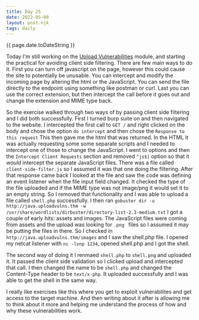 ```yaml
---
title: Day 25
date: 2022-05-08
layout: post.njk
tags: daily
---
```


{{ page.date.toDateString }}

Today I'm still working on the [Upload Vulnerabilities](https://tryhackme.com/room/uploadvulns) module, and starting the practical for avoiding client side filtering. There are few main ways to do it. First you can turn off javascript on the page, however this could cause the site to potentially be unusable. You can intercept and modify the incoming page by altering the html or the JavaScript. You can send the file directly to the endpoint using something like postman or curl. Last you can use the correct extension, but then intercept the call before it goes out and change the extension and MIME type back.

So the exercise walked through two ways of by passing client side filtering and I did both successfully. First I turned burp suite on and then navigated to the website. I intercepted the first call to `GET /` and right clicked on the body and chose the option `do intercept` and then chose the `Response to this request` This then gave me the html that was returned. In the HTML it was actually requesting some some separate scripts and I needed to intercept one of those to change the JavaScript. I went to options and then the `Intercept Client Requests` section and removed `^js$|` option so that it *would* intercept the separate JavaScript files. There was a file called `client-side-filter.js` so I assumed it was that one doing the filtering. After that response came back I looked at the file and saw the code was defining an event listener when the file input field changed. It checked the type of the file uploaded and if the MIME type was not image/png it would set it to an empty string. So I removed that functionality and I was able to upload a file called `shell.php` successfully. I then ran `gobuster dir -u http://java.uploadvulns.thm -w /usr/share/wordlists/dirbuster/directory-list-2.3-medium.txt` I got a couple of early hits: assets and images. The JavaScript files were coming from assets and the upload was looking for `.png ` files so I assumed it may be putting the files in there. So I checked in `http://java.uploadvulns.thm/images` and I saw the shell.php file. I opened my netcat listener with `nc -lvnp 1234`, opened shell.php and I got the shell.

The second way of doing it I renmaed `shell.php` to `shell.png` and uploaded it. It passed the client side validation so I clicked upload and intercepted that call. I then changed the name to be `shell.php` and changed the Content-Type header to be `text/x-php`. It uploaded successfully and I was able to get the shell in the same way.

I really like exercises like this where you get to exploit vulnerabilites and get access to the target machine. And then writing about it after is allowing me to think about it more and helping me understand the process of how and why these vulnerabilities work.